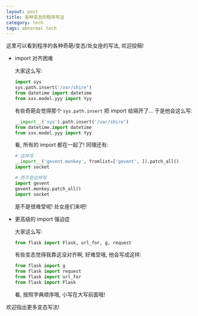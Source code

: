 ```yaml
---
layout: post
title: 各种变态的程序写法
category: tech
tags: abnormal tech
---
```


这里可以看到程序的各种奇葩/变态/处女座的写法, 欢迎投稿!

* import 对齐困难

    大家这么写:
    
    ```python
    import sys
    sys.path.insert('/var/shire')
    from datetime import datetime
    from xxx.model.yyy import Yyy
    ```
    
    有些奇葩会觉得那个 `sys.path.insert` 把 import 给隔开了... 于是他会这么写:
    
    ```python
    __import__('sys').path.insert('/var/shire')
    from datetime.import datetime
    from xxx.model.yyy import Yyy
    ```
    
    看, 所有的 import 都在一起了! 同理还有:
    
    ```python
    # 这样写
    __import__('gevent.monkey', fromlist=['gevent', ]).patch_all()
    import socket
    
    # 而不是这样写
    import gevent
    gevent.monkey.patch_all()
    import socket
    ```
    
    是不是很难受呢! 处女座们来吧!

* 更高级的 import 强迫症

    大家这么写:

    ```python
    from flask import Flask, url_for, g, request
    ```

    有些变态觉得我靠这没对齐啊, 好难受哦, 他会写成这样:

    ```python
    from flask import g
    from flask import request
    from flask import url_for
    from flask import Flask
    ```

    看, 按照字典顺序哦, 小写在大写前面哦!

欢迎指出更多变态写法!
